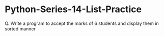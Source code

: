 # Python-Series-14-List-Practice

Q. Write a program to accept the marks of 6 students and display them in sorted manner
